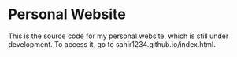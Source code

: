 # Personal Website

This is the source code for my personal website, which is still under development. To access it, go to sahir1234.github.io/index.html.

